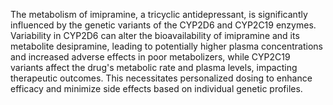 The metabolism of imipramine, a tricyclic antidepressant, is significantly influenced by the genetic variants of the CYP2D6 and CYP2C19 enzymes. Variability in CYP2D6 can alter the bioavailability of imipramine and its metabolite desipramine, leading to potentially higher plasma concentrations and increased adverse effects in poor metabolizers, while CYP2C19 variants affect the drug's metabolic rate and plasma levels, impacting therapeutic outcomes. This necessitates personalized dosing to enhance efficacy and minimize side effects based on individual genetic profiles.